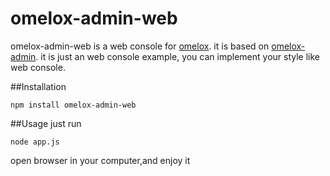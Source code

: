 # omelox-admin-web
omelox-admin-web is a web console for [omelox](https://gitee.com/gamingcity/omelox). it is based on [omelox-admin](https://gitee.com/gamingcity/omelox-admin). it is just an web console example, you can implement your style like web console.      

##Installation
```
npm install omelox-admin-web  
```
##Usage
just run  
```
node app.js
```

open browser in your computer,and enjoy it 
